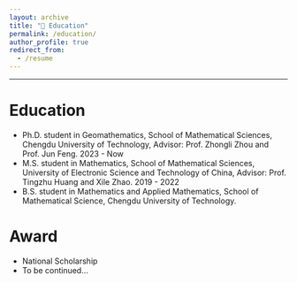```yaml
---
layout: archive
title: "📇 Education"
permalink: /education/
author_profile: true
redirect_from:
  - /resume
---
```


---

Education
======
* Ph.D. student in Geomathematics, School of Mathematical Sciences, Chengdu University of Technology, Advisor: Prof. Zhongli Zhou and Prof. Jun Feng. 2023 - Now
* M.S. student in Mathematics, School of Mathematical Sciences, University of Electronic Science and Technology of China, Advisor: Prof. Tingzhu Huang and Xile Zhao. 2019 - 2022
* B.S. student in Mathematics and Applied Mathematics, School of Mathematical Science, Chengdu University of Technology.

  
Award
======
* National Scholarship
* To be continued...
